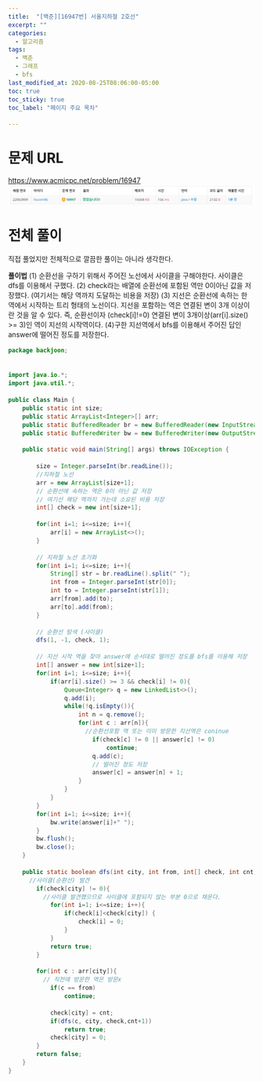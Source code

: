 ```yaml
---
title:  "[백준][16947번] 서울지하철 2호선"
excerpt: ""
categories:
  - 알고리즘
tags:
  - 백준
  - 그래프
  - bfs
last_modified_at: 2020-08-25T08:06:00-05:00
toc: true
toc_sticky: true
toc_label: "페이지 주요 목차"

---
```

# 문제 URL
https://www.acmicpc.net/problem/16947
![boj16947](/images/2020/08/boj16947.png)

# 전체 풀이

직접 풀었지만 전체적으로 깔끔한 풀이는 아니라 생각한다.

__풀이법__
(1) 순환선을 구하기 위해서 주어진 노선에서
사이클을 구해야한다. 사이클은 dfs를 이용해서 구했다.
(2) check라는 배열에 순환선에 포함된 역만 0이아닌 값을 저장했다. (여기서는 해당 역까지 도달하는 비용을 저장)
(3) 지선은 순환선에 속하는 한 역에서 시작하는 트리 형태의 노선이다. 지선을 포함하는 역은 연결된 변이 3개 이상이란 것을 알 수 있다.
즉, 순환선이자 (check[i]!=0) 연결된 변이 3개이상(arr[i].size() >= 3)인 역이 지선의 시작역이다.
(4)구한 지선역에서 bfs를 이용해서 주어진 답인 answer에 떨어진 정도를 저장한다.

```java
package backjoon;


import java.io.*;
import java.util.*;

public class Main {
    public static int size;
    public static ArrayList<Integer>[] arr;
    public static BufferedReader br = new BufferedReader(new InputStreamReader(System.in));
    public static BufferedWriter bw = new BufferedWriter(new OutputStreamWriter(System.out));

    public static void main(String[] args) throws IOException {

        size = Integer.parseInt(br.readLine());
        //지하철 노선
        arr = new ArrayList[size+1];
        // 순환선에 속하는 역은 0이 아닌 값 저장
        // 여기선 해당 역까지 가는데 소요된 비용 저장
        int[] check = new int[size+1];

        for(int i=1; i<=size; i++){
            arr[i] = new ArrayList<>();
        }

        // 지하철 노선 초기화
        for(int i=1; i<=size; i++){
            String[] str = br.readLine().split(" ");
            int from = Integer.parseInt(str[0]);
            int to = Integer.parseInt(str[1]);
            arr[from].add(to);
            arr[to].add(from);
        }

        // 순환선 탐색 (사이클)
        dfs(1, -1, check, 1);

        // 지선 시작 역을 찾아 answer에 순서대로 떨어진 정도를 bfs를 이용해 저장
        int[] answer = new int[size+1];
        for(int i=1; i<=size; i++){
            if(arr[i].size() >= 3 && check[i] != 0){
                Queue<Integer> q = new LinkedList<>();
                q.add(i);
                while(!q.isEmpty()){
                    int n = q.remove();
                    for(int c : arr[n]){
                      //순환선포함 역 또는 이미 방문한 지선역은 coninue
                        if(check[c] != 0 || answer[c] != 0)
                            continue;
                        q.add(c);
                        // 떨어진 정도 저장
                        answer[c] = answer[n] + 1;
                    }
                }
            }
        }
        for(int i=1; i<=size; i++){
            bw.write(answer[i]+" ");
        }
        bw.flush();
        bw.close();
    }

    public static boolean dfs(int city, int from, int[] check, int cnt){
      //사이클(순환선) 발견
        if(check[city] != 0){
          //사이클 발견했으므로 사이클에 포함되지 않는 부분 0으로 채운다.
            for(int i=1; i<=size; i++){
                if(check[i]<check[city]) {
                    check[i] = 0;
                }
            }
            return true;
        }

        for(int c : arr[city]){
          // 직전에 방문한 역은 방문x
            if(c == from)
                continue;

            check[city] = cnt;
            if(dfs(c, city, check,cnt+1))
                return true;
            check[city] = 0;
        }
        return false;
    }
}
```
